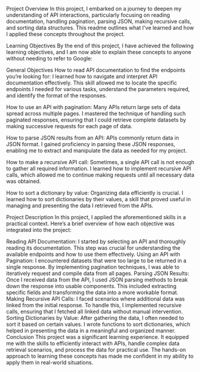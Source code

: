 Project Overview
In this project, I embarked on a journey to deepen my understanding of API interactions, particularly focusing on reading documentation, handling pagination, parsing JSON, making recursive calls, and sorting data structures. This readme outlines what I've learned and how I applied these concepts throughout the project.

Learning Objectives
By the end of this project, I have achieved the following learning objectives, and I am now able to explain these concepts to anyone without needing to refer to Google:

General Objectives
How to read API documentation to find the endpoints you’re looking for: I learned how to navigate and interpret API documentation effectively. This skill allowed me to locate the specific endpoints I needed for various tasks, understand the parameters required, and identify the format of the responses.

How to use an API with pagination: Many APIs return large sets of data spread across multiple pages. I mastered the technique of handling such paginated responses, ensuring that I could retrieve complete datasets by making successive requests for each page of data.

How to parse JSON results from an API: APIs commonly return data in JSON format. I gained proficiency in parsing these JSON responses, enabling me to extract and manipulate the data as needed for my project.

How to make a recursive API call: Sometimes, a single API call is not enough to gather all required information. I learned how to implement recursive API calls, which allowed me to continue making requests until all necessary data was obtained.

How to sort a dictionary by value: Organizing data efficiently is crucial. I learned how to sort dictionaries by their values, a skill that proved useful in managing and presenting the data I retrieved from the APIs.

Project Description
In this project, I applied the aforementioned skills in a practical context. Here’s a brief overview of how each objective was integrated into the project:

Reading API Documentation:
I started by selecting an API and thoroughly reading its documentation. This step was crucial for understanding the available endpoints and how to use them effectively.
Using an API with Pagination:
I encountered datasets that were too large to be returned in a single response. By implementing pagination techniques, I was able to iteratively request and compile data from all pages.
Parsing JSON Results:
Once I received data from the API, I used JSON parsing methods to break down the response into usable components. This included extracting specific fields and transforming the data into a more workable format.
Making Recursive API Calls:
I faced scenarios where additional data was linked from the initial response. To handle this, I implemented recursive calls, ensuring that I fetched all linked data without manual intervention.
Sorting Dictionaries by Value:
After gathering the data, I often needed to sort it based on certain values. I wrote functions to sort dictionaries, which helped in presenting the data in a meaningful and organized manner.
Conclusion
This project was a significant learning experience. It equipped me with the skills to efficiently interact with APIs, handle complex data retrieval scenarios, and process the data for practical use. The hands-on approach to learning these concepts has made me confident in my ability to apply them in real-world situations.







